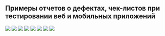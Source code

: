 ## Примеры отчетов о дефектах, чек-листов при тестировании веб и мобильных приложений
![](https://i.ibb.co/tc3fKN6/2024-10-18-131725.png)
![](https://i.ibb.co/vxtsRPZ/2024-08-29-095045.png)
![](https://i.ibb.co/SfLCj2v/2024-08-29-095647.png)
![](https://i.ibb.co/Kb1vmtj/2024-08-29-095223.png)
![](https://i.ibb.co/DGMXsvd/2024-08-29-095413.png)
![](https://i.ibb.co/MCRtDLQ/2024-08-30-092217.png)
![](https://i.ibb.co/0mzHYbD/2024-09-10-183812.png)
![](https://i.ibb.co/wdscznn/2024-09-07-084228.png)
 
